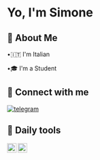 # Yo, I'm Simone

## 🍁 About Me
•🇮🇹 I'm Italian

•🎓 I'm a Student


## 🔗 Connect with me


[![telegram](https://img.shields.io/badge/Telegram-2CA5E0?style=flat-squeare&logo=telegram&logoColor=white)](https://t.me/simone_cas/)


## 🧰 Daily tools
<img align="left" alt="codeSTACKr | Arch" width="22px" src="https://wiki.installgentoo.com/images/f/f9/Arch-linux-logo.png"/>   <img align="left" alt="codeSTACKr | Zed" width="22px" alt="image" src="https://github.com/user-attachments/assets/a202ff64-8c9b-4cc9-8e8a-6cc62bd65c40" />

